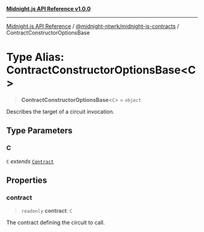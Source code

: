 [**Midnight.js API Reference v1.0.0**](../../../README.md)

***

[Midnight.js API Reference](../../../packages.md) / [@midnight-ntwrk/midnight-js-contracts](../README.md) / ContractConstructorOptionsBase

# Type Alias: ContractConstructorOptionsBase\<C\>

> **ContractConstructorOptionsBase**\<`C`\> = `object`

Describes the target of a circuit invocation.

## Type Parameters

### C

`C` *extends* [`Contract`](../../midnight-js-types/interfaces/Contract.md)

## Properties

### contract

> `readonly` **contract**: `C`

The contract defining the circuit to call.

